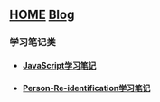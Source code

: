 
## [HOME](www.zjing.tk)   [Blog](./)

### 学习笔记类

  - #### [JavaScript学习笔记](./JavaScript)

  - #### [Person-Re-identification学习笔记](./Person-Re-identification)
